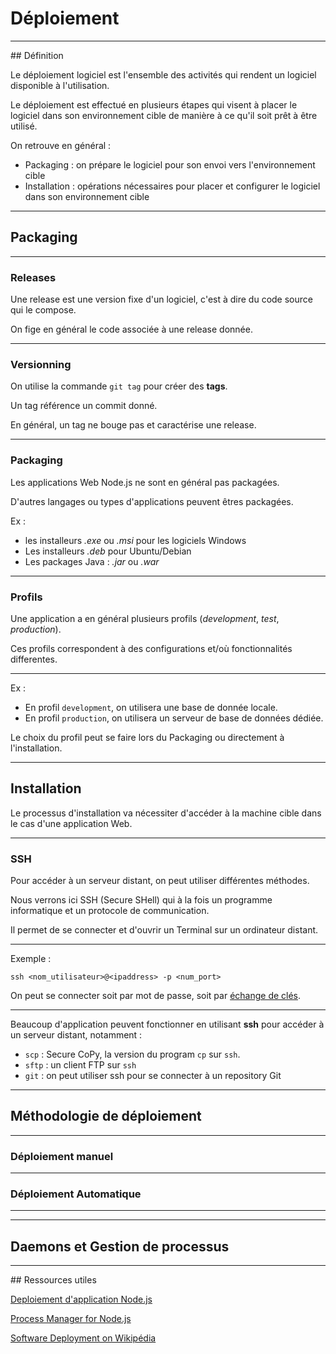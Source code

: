 # Déploiement



---



## Définition

Le déploiement logiciel est l'ensemble des activités qui rendent un logiciel disponible à l'utilisation.

Le déploiement est effectué en plusieurs étapes qui visent à placer le logiciel dans son environnement cible de manière à ce qu'il soit prêt à être utilisé.

On retrouve en général :
- Packaging : on prépare le logiciel pour son envoi vers l'environnement cible
- Installation : opérations nécessaires pour placer et configurer le logiciel dans son environnement cible



---



## Packaging



***


### Releases

Une release est une version fixe d'un logiciel, c'est à dire du code source qui le compose.

On fige en général le code associée à une release donnée.


***


### Versionning

On utilise la commande `git tag` pour créer des **tags**.

Un tag référence un commit donné.

En général, un tag ne bouge pas et caractérise une release.



***


### Packaging

Les applications Web Node.js ne sont en général pas packagées.

D'autres langages ou types d'applications peuvent êtres packagées.

Ex :
- les installeurs *.exe* ou *.msi* pour les logiciels Windows
- Les installeurs *.deb* pour Ubuntu/Debian
- Les packages Java : *.jar* ou *.war*



***


### Profils

Une application a en général plusieurs profils (_development_, _test_, _production_).

Ces profils correspondent à des configurations et/où fonctionnalités differentes.


***


Ex :
- En profil `development`, on utilisera une base de donnée locale.
- En profil `production`, on utilisera un serveur de base de données dédiée.

Le choix du profil peut se faire lors du Packaging ou directement à l'installation.



---



## Installation

Le processus d'installation va nécessiter d'accéder à la machine cible dans le cas d'une application Web.



---



### SSH

Pour accéder à un serveur distant, on peut utiliser différentes méthodes.

Nous verrons ici SSH (Secure SHell) qui à la fois un programme informatique et un protocole de communication.

Il permet de se connecter et d'ouvrir un Terminal sur un ordinateur distant.



***


Exemple :
```
ssh <nom_utilisateur>@<ipaddress> -p <num_port>
```

On peut se connecter soit par mot de passe, soit par [échange de clés](https://doc.ubuntu-fr.org/ssh#authentification_par_un_systeme_de_cles_publiqueprivee).



***



Beaucoup d'application peuvent fonctionner en utilisant **ssh** pour accéder à un serveur distant, notamment :
- `scp` : Secure CoPy, la version du program `cp` sur `ssh`.
- `sftp` : un client FTP sur `ssh`
- `git` : on peut utiliser ssh pour se connecter à un repository Git



---



## Méthodologie de déploiement


***



### Déploiement manuel


***



### Déploiement Automatique



***



---


## Daemons et Gestion de processus





---


## Ressources utiles

[Deploiement d'application Node.js](https://oncletom.io/node.js/chapter-06/index.html)

[Process Manager for Node.js](https://mrvautin.com/running-nodejs-applications-in-production-forever-vs-supervisord-vs-pm2/)

[Software Deployment  on Wikipédia](https://en.wikipedia.org/wiki/Software_deployment)
